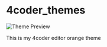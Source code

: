 # 4coder_themes
![Theme Preview](https://i.ibb.co/8cGMb2x/Orange.png)

This is my 4coder editor orange theme 
